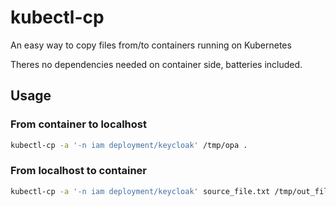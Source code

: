 # kubectl-cp

An easy way to copy files from/to containers running on Kubernetes

Theres no dependencies needed on container side, batteries included.

## Usage

### From container to localhost

``` sh
kubectl-cp -a '-n iam deployment/keycloak' /tmp/opa .
```

### From localhost to container

``` sh
kubectl-cp -a '-n iam deployment/keycloak' source_file.txt /tmp/out_file.txt
```
